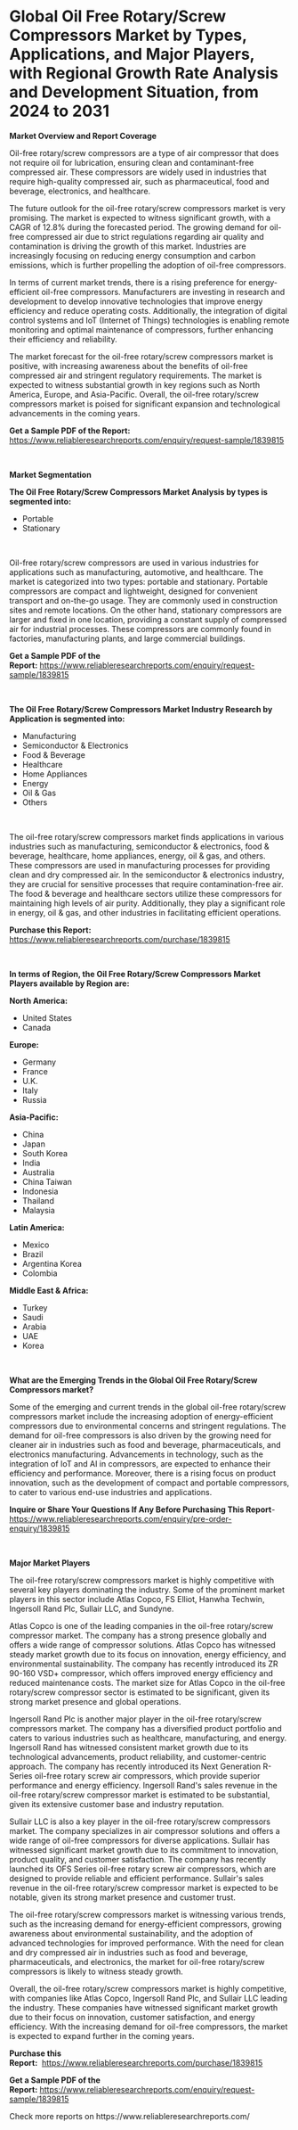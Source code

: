 <p><h1>Global Oil Free Rotary/Screw Compressors Market by Types, Applications, and Major Players, with Regional Growth Rate Analysis and Development Situation, from 2024 to 2031</h1></p><p><strong>Market Overview and Report Coverage</strong></p>
<p><p>Oil-free rotary/screw compressors are a type of air compressor that does not require oil for lubrication, ensuring clean and contaminant-free compressed air. These compressors are widely used in industries that require high-quality compressed air, such as pharmaceutical, food and beverage, electronics, and healthcare.</p><p>The future outlook for the oil-free rotary/screw compressors market is very promising. The market is expected to witness significant growth, with a CAGR of 12.8% during the forecasted period. The growing demand for oil-free compressed air due to strict regulations regarding air quality and contamination is driving the growth of this market. Industries are increasingly focusing on reducing energy consumption and carbon emissions, which is further propelling the adoption of oil-free compressors.</p><p>In terms of current market trends, there is a rising preference for energy-efficient oil-free compressors. Manufacturers are investing in research and development to develop innovative technologies that improve energy efficiency and reduce operating costs. Additionally, the integration of digital control systems and IoT (Internet of Things) technologies is enabling remote monitoring and optimal maintenance of compressors, further enhancing their efficiency and reliability.</p><p>The market forecast for the oil-free rotary/screw compressors market is positive, with increasing awareness about the benefits of oil-free compressed air and stringent regulatory requirements. The market is expected to witness substantial growth in key regions such as North America, Europe, and Asia-Pacific. Overall, the oil-free rotary/screw compressors market is poised for significant expansion and technological advancements in the coming years.</p></p>
<p><strong>Get a Sample PDF of the Report:</strong> <a href="https://www.reliableresearchreports.com/enquiry/request-sample/1839815">https://www.reliableresearchreports.com/enquiry/request-sample/1839815</a></p>
<p>&nbsp;</p>
<p><strong>Market Segmentation</strong></p>
<p><strong>The Oil Free Rotary/Screw Compressors Market Analysis by types is segmented into:</strong></p>
<p><ul><li>Portable</li><li>Stationary</li></ul></p>
<p>&nbsp;</p>
<p><p>Oil-free rotary/screw compressors are used in various industries for applications such as manufacturing, automotive, and healthcare. The market is categorized into two types: portable and stationary. Portable compressors are compact and lightweight, designed for convenient transport and on-the-go usage. They are commonly used in construction sites and remote locations. On the other hand, stationary compressors are larger and fixed in one location, providing a constant supply of compressed air for industrial processes. These compressors are commonly found in factories, manufacturing plants, and large commercial buildings.</p></p>
<p><strong>Get a Sample PDF of the Report:</strong>&nbsp;<a href="https://www.reliableresearchreports.com/enquiry/request-sample/1839815">https://www.reliableresearchreports.com/enquiry/request-sample/1839815</a></p>
<p>&nbsp;</p>
<p><strong>The Oil Free Rotary/Screw Compressors Market Industry Research by Application is segmented into:</strong></p>
<p><ul><li>Manufacturing</li><li>Semiconductor & Electronics</li><li>Food & Beverage</li><li>Healthcare</li><li>Home Appliances</li><li>Energy</li><li>Oil & Gas</li><li>Others</li></ul></p>
<p>&nbsp;</p>
<p><p>The oil-free rotary/screw compressors market finds applications in various industries such as manufacturing, semiconductor & electronics, food & beverage, healthcare, home appliances, energy, oil & gas, and others. These compressors are used in manufacturing processes for providing clean and dry compressed air. In the semiconductor & electronics industry, they are crucial for sensitive processes that require contamination-free air. The food & beverage and healthcare sectors utilize these compressors for maintaining high levels of air purity. Additionally, they play a significant role in energy, oil & gas, and other industries in facilitating efficient operations.</p></p>
<p><strong>Purchase this Report:</strong>&nbsp; <a href="https://www.reliableresearchreports.com/purchase/1839815">https://www.reliableresearchreports.com/purchase/1839815</a></p>
<p>&nbsp;</p>
<p><strong>In terms of Region, the Oil Free Rotary/Screw Compressors Market Players available by Region are:</strong></p>
<p>
    <p> <strong> North America: </strong>
        <ul>
            <li>United States</li>
            <li>Canada</li>
        </ul>
        </p> 
    <p> <strong> Europe: </strong>
        <ul>
            <li>Germany</li>
            <li>France</li>
            <li>U.K.</li>
            <li>Italy</li>
            <li>Russia</li>
        </ul>
        </p> 
    <p> <strong> Asia-Pacific: </strong>
        <ul>
            <li>China</li>
            <li>Japan</li>
            <li>South Korea</li>
            <li>India</li>
            <li>Australia</li>
            <li>China Taiwan</li>
            <li>Indonesia</li>
            <li>Thailand</li>
            <li>Malaysia</li>
        </ul>
        </p> 
    <p> <strong> Latin America: </strong>
        <ul>
            <li>Mexico</li>
            <li>Brazil</li>
            <li>Argentina Korea</li>
            <li>Colombia</li>
        </ul>
        </p> 
    <p> <strong> Middle East & Africa: </strong>
        <ul>
            <li>Turkey</li>
            <li>Saudi</li>
            <li>Arabia</li>
            <li>UAE</li>
            <li>Korea</li>
        </ul>
    </p>
    </p>
<p>&nbsp;</p>
<p><strong>What are the Emerging Trends in the Global Oil Free Rotary/Screw Compressors market?</strong></p>
<p><p>Some of the emerging and current trends in the global oil-free rotary/screw compressors market include the increasing adoption of energy-efficient compressors due to environmental concerns and stringent regulations. The demand for oil-free compressors is also driven by the growing need for cleaner air in industries such as food and beverage, pharmaceuticals, and electronics manufacturing. Advancements in technology, such as the integration of IoT and AI in compressors, are expected to enhance their efficiency and performance. Moreover, there is a rising focus on product innovation, such as the development of compact and portable compressors, to cater to various end-use industries and applications.</p></p>
<p><strong>Inquire or Share Your Questions If Any Before Purchasing This Report</strong>- <a href="https://www.reliableresearchreports.com/enquiry/pre-order-enquiry/1839815">https://www.reliableresearchreports.com/enquiry/pre-order-enquiry/1839815</a></p>
<p>&nbsp;</p>
<p><strong>Major Market Players</strong></p>
<p><p>The oil-free rotary/screw compressors market is highly competitive with several key players dominating the industry. Some of the prominent market players in this sector include Atlas Copco, FS Elliot, Hanwha Techwin, Ingersoll Rand Plc, Sullair LLC, and Sundyne.</p><p>Atlas Copco is one of the leading companies in the oil-free rotary/screw compressor market. The company has a strong presence globally and offers a wide range of compressor solutions. Atlas Copco has witnessed steady market growth due to its focus on innovation, energy efficiency, and environmental sustainability. The company has recently introduced its ZR 90-160 VSD+ compressor, which offers improved energy efficiency and reduced maintenance costs. The market size for Atlas Copco in the oil-free rotary/screw compressor sector is estimated to be significant, given its strong market presence and global operations.</p><p>Ingersoll Rand Plc is another major player in the oil-free rotary/screw compressors market. The company has a diversified product portfolio and caters to various industries such as healthcare, manufacturing, and energy. Ingersoll Rand has witnessed consistent market growth due to its technological advancements, product reliability, and customer-centric approach. The company has recently introduced its Next Generation R-Series oil-free rotary screw air compressors, which provide superior performance and energy efficiency. Ingersoll Rand's sales revenue in the oil-free rotary/screw compressor market is estimated to be substantial, given its extensive customer base and industry reputation.</p><p>Sullair LLC is also a key player in the oil-free rotary/screw compressors market. The company specializes in air compressor solutions and offers a wide range of oil-free compressors for diverse applications. Sullair has witnessed significant market growth due to its commitment to innovation, product quality, and customer satisfaction. The company has recently launched its OFS Series oil-free rotary screw air compressors, which are designed to provide reliable and efficient performance. Sullair's sales revenue in the oil-free rotary/screw compressor market is expected to be notable, given its strong market presence and customer trust.</p><p>The oil-free rotary/screw compressors market is witnessing various trends, such as the increasing demand for energy-efficient compressors, growing awareness about environmental sustainability, and the adoption of advanced technologies for improved performance. With the need for clean and dry compressed air in industries such as food and beverage, pharmaceuticals, and electronics, the market for oil-free rotary/screw compressors is likely to witness steady growth.</p><p>Overall, the oil-free rotary/screw compressors market is highly competitive, with companies like Atlas Copco, Ingersoll Rand Plc, and Sullair LLC leading the industry. These companies have witnessed significant market growth due to their focus on innovation, customer satisfaction, and energy efficiency. With the increasing demand for oil-free compressors, the market is expected to expand further in the coming years.</p></p>
<p><strong>Purchase this Report:</strong>&nbsp;&nbsp;<a href="https://www.reliableresearchreports.com/purchase/1839815">https://www.reliableresearchreports.com/purchase/1839815</a></p>
<p></p>
<p><strong>Get a Sample PDF of the Report:</strong>&nbsp;<a href="https://www.reliableresearchreports.com/enquiry/request-sample/1839815">https://www.reliableresearchreports.com/enquiry/request-sample/1839815</a></p>
<p>Check more reports on https://www.reliableresearchreports.com/</p>
